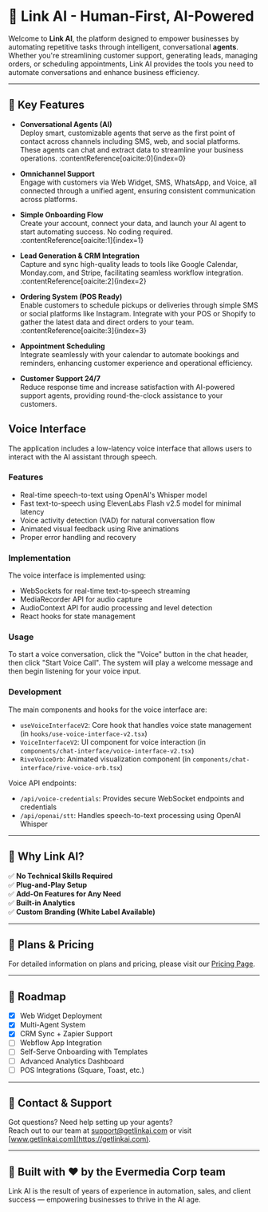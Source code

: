 # 🚀 Link AI - Human-First, AI-Powered

Welcome to **Link AI**, the platform designed to empower businesses by automating repetitive tasks through intelligent, conversational **agents**. Whether you're streamlining customer support, generating leads, managing orders, or scheduling appointments, Link AI provides the tools you need to automate conversations and enhance business efficiency.

---

## 🌟 Key Features

- **Conversational Agents (AI)**  
  Deploy smart, customizable agents that serve as the first point of contact across channels including SMS, web, and social platforms. These agents can chat and extract data to streamline your business operations. :contentReference[oaicite:0]{index=0}

- **Omnichannel Support**  
  Engage with customers via Web Widget, SMS, WhatsApp, and Voice, all connected through a unified agent, ensuring consistent communication across platforms.

- **Simple Onboarding Flow**  
  Create your account, connect your data, and launch your AI agent to start automating success. No coding required. :contentReference[oaicite:1]{index=1}

- **Lead Generation & CRM Integration**  
  Capture and sync high-quality leads to tools like Google Calendar, Monday.com, and Stripe, facilitating seamless workflow integration. :contentReference[oaicite:2]{index=2}

- **Ordering System (POS Ready)**  
  Enable customers to schedule pickups or deliveries through simple SMS or social platforms like Instagram. Integrate with your POS or Shopify to gather the latest data and direct orders to your team. :contentReference[oaicite:3]{index=3}

- **Appointment Scheduling**  
  Integrate seamlessly with your calendar to automate bookings and reminders, enhancing customer experience and operational efficiency.

- **Customer Support 24/7**  
  Reduce response time and increase satisfaction with AI-powered support agents, providing round-the-clock assistance to your customers.

## Voice Interface

The application includes a low-latency voice interface that allows users to interact with the AI assistant through speech.

### Features

- Real-time speech-to-text using OpenAI's Whisper model
- Fast text-to-speech using ElevenLabs Flash v2.5 model for minimal latency
- Voice activity detection (VAD) for natural conversation flow
- Animated visual feedback using Rive animations
- Proper error handling and recovery

### Implementation

The voice interface is implemented using:

- WebSockets for real-time text-to-speech streaming 
- MediaRecorder API for audio capture
- AudioContext API for audio processing and level detection
- React hooks for state management

### Usage

To start a voice conversation, click the "Voice" button in the chat header, then click "Start Voice Call". 
The system will play a welcome message and then begin listening for your voice input.

### Development

The main components and hooks for the voice interface are:

- `useVoiceInterfaceV2`: Core hook that handles voice state management (in `hooks/use-voice-interface-v2.tsx`)
- `VoiceInterfaceV2`: UI component for voice interaction (in `components/chat-interface/voice-interface-v2.tsx`)
- `RiveVoiceOrb`: Animated visualization component (in `components/chat-interface/rive-voice-orb.tsx`)

Voice API endpoints:
- `/api/voice-credentials`: Provides secure WebSocket endpoints and credentials
- `/api/openai/stt`: Handles speech-to-text processing using OpenAI Whisper

---

## 🧠 Why Link AI?

✅ **No Technical Skills Required**  
✅ **Plug-and-Play Setup**  
✅ **Add-On Features for Any Need**  
✅ **Built-in Analytics**  
✅ **Custom Branding (White Label Available)**

---

## 💼 Plans & Pricing

For detailed information on plans and pricing, please visit our [Pricing Page](https://getlinkai.com).

---

## 🧭 Roadmap

- [x] Web Widget Deployment  
- [x] Multi-Agent System  
- [x] CRM Sync + Zapier Support  
- [ ] Webflow App Integration  
- [ ] Self-Serve Onboarding with Templates  
- [ ] Advanced Analytics Dashboard  
- [ ] POS Integrations (Square, Toast, etc.)

---

## 📩 Contact & Support

Got questions? Need help setting up your agents?  
Reach out to our team at [support@getlinkai.com](mailto:support@getlinkai.com) or visit [www.getlinkai.com](https://getlinkai.com).

---

## 🧠 Built with ❤️ by the Evermedia Corp team

Link AI is the result of years of experience in automation, sales, and client success — empowering businesses to thrive in the AI age.

